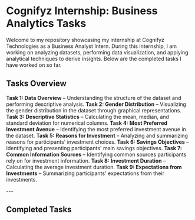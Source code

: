 # Cognifyz Internship: Business Analytics Tasks

Welcome to my repository showcasing my internship at Cognifyz Technologies as a Business Analyst Intern. During this internship, I am working on analyzing datasets, performing data visualization, and applying analytical techniques to derive insights. Below are the completed tasks I have worked on so far.

## Tasks Overview
**Task 1: Data Overview** – Understanding the structure of the dataset and performing descriptive analysis.
**Task 2: Gender Distribution** – Visualizing the gender distribution in the dataset through graphical representations.
**Task 3: Descriptive Statistics** – Calculating the mean, median, and standard deviation for numerical columns.
**Task 4: Most Preferred Investment Avenue** – Identifying the most preferred investment avenue in the dataset.
**Task 5: Reasons for Investment** – Analyzing and summarizing reasons for participants' investment choices.
**Task 6: Savings Objectives** – Identifying and presenting participants' main savings objectives.
**Task 7: Common Information Sources** – Identifying common sources participants rely on for investment information.
**Task 8: Investment Duration** – Calculating the average investment duration.
**Task 9: Expectations from Investments** – Summarizing participants' expectations from their investments.

---<br/>

## Completed Tasks

